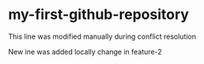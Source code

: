 # my-first-github-repository
This line was modified manually during conflict resolution


New ine was added locally
change in feature-2